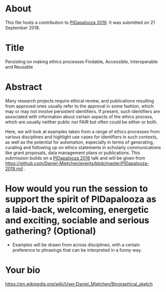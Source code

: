 # About

This file hosts a contribution to [PIDapalooza 2019](https://pidapalooza.org). It was submitted on 21 September 2018.

# Title

Persisting on making ethics processes Findable, Accessible, Interoperable and Reusable 

# Abstract

Many research projects require ethical review, and publications resulting from approved ones usually refer to the approval in some fashion, which may or may not involve persistent identifiers. If present, such identifiers are associated with information about certain aspects of the ethics process, which are usually neither public nor FAIR but often could be either or both. 

Here, we will look at examples taken from a range of ethics processes from various disciplines and highlight use cases for identifiers in such contexts, as well as the potential for automation, especially in terms of generating, curating and following up on ethics statements in scholarly communications like grant proposals, data management plans or publications. This submission builds on a [PIDapalooza 2016](PIDapalooza-2016.md) talk and will be given from https://github.com/Daniel-Mietchen/events/blob/master/PIDapalooza-2019.md .

# How would you run the session to support the spirit of PIDapalooza as a laid-back, welcoming, energetic and exciting, sociable and serious gathering? (Optional)

- Examples will be drawn from across disciplines, with a certain preference to phrasings that can be interpreted in a funny way.

# Your bio 

https://en.wikipedia.org/wiki/User:Daniel_Mietchen/Biographical_sketch
